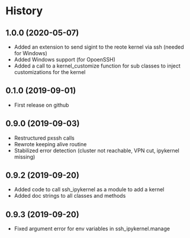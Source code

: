 # History

## 1.0.0 (2020-05-07)

* Added an extension to send sigint to the reote kernel via ssh (needed for Windows)
* Added Windows support (for OpoenSSH)
* Added a call to a kernel_customize function for sub classes to inject customizations for the kernel

## 0.1.0 (2019-09-01)

* First release on github

## 0.9.0 (2019-09-03)

* Restructured pxssh calls
* Rewrote keeping alive routine
* Stabilized error detection (cluster not reachable, VPN cut, ipykernel missing)

## 0.9.2 (2019-09-20)

* Added code to call ssh_ipykernel as a module to add a kernel
* Added doc strings to all classes and methods

## 0.9.3 (2019-09-20)

* Fixed argument error for env variables in ssh_ipykernel.manage
